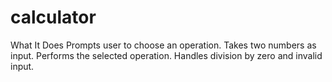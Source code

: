 # calculator
What It Does Prompts user to choose an operation.  Takes two numbers as input.  Performs the selected operation.  Handles division by zero and invalid input.
